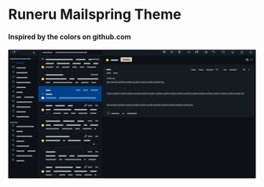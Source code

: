 # Runeru Mailspring Theme

#### Inspired by the colors on github.com

![Screenshot runeru-theme](screenshots/mailspring-runeru-theme-e.png)



